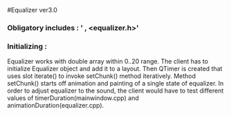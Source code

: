 #Equalizer ver3.0

### Obligatory includes : '<QTimer> , <equalizer.h>'

### Initializing :

Equalizer works with double array within 0..20 range. The client has to initialize Equalizer object and add it to a layout. Then QTimer is created that uses slot iterate() to invoke setChunk() method iteratively. Method setChunk() starts off animation and painting of a single state of equalizer. In order to adjust equalizer to the sound, the client would have to test different values of timerDuration(mainwindow.cpp) and animationDuration(equalizer.cpp).
